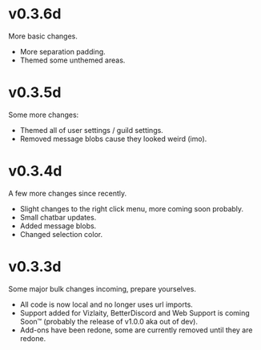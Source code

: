 # v0.3.6d
More basic changes.
- More separation padding.
- Themed some unthemed areas.

# v0.3.5d
Some more changes:
- Themed all of user settings / guild settings.
- Removed message blobs cause they looked weird (imo).

# v0.3.4d
A few more changes since recently.
- Slight changes to the right click menu, more coming soon probably.
- Small chatbar updates.
- Added message blobs.
- Changed selection color.

# v0.3.3d
Some major bulk changes incoming, prepare yourselves.
- All code is now local and no longer uses url imports.
- Support added for Vizlaity, BetterDiscord and Web Support is coming Soon:tm: (probably the release of v1.0.0 aka out of dev).
- Add-ons have been redone, some are currently removed until they are redone.